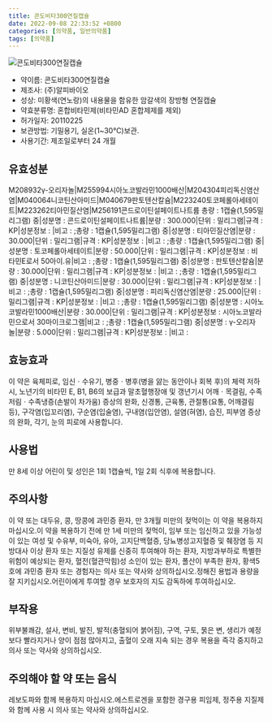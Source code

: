 ```yaml
---
title: 콘도비타300연질캡슐
date: 2022-09-08 22:33:52 +0800
categories: [의약품, 일반의약품]
tags: [의약품]
---
```

![콘도비타300연질캡슐](https://nedrug.mfds.go.kr/pbp/cmn/itemImageDownload/1NOwp2F6NAO)

- 약이름: 콘도비타300연질캡슐
- 제조사: (주)알피바이오
- 성상: 미황색(연노랑)의 내용물을 함유한 암갈색의 장방형 연질캡슐
- 약효분류명: 혼합비타민제(비타민AD 혼합제제를 제외)
- 허가일자: 20110225
- 보관방법: 기밀용기, 실온(1~30℃)보관. 
- 사용기간: 제조일로부터 24 개월
## 유효성분
M208932γ-오리자놀|M255994시아노코발라민1000배산|M204304피리독신염산염|M040064니코틴산아미드|M040679판토텐산칼슘|M223240토코페롤아세테이트|M223262티아민질산염|M256191콘드로이틴설페이트나트륨
총량 : 1캡슐(1,595밀리그램) 중|성분명 : 콘드로이틴설페이트나트륨|분량 : 300.000|단위 : 밀리그램|규격 : KP|성분정보 : |비고 : ;총량 : 1캡슐(1,595밀리그램) 중|성분명 : 티아민질산염|분량 : 30.000|단위 : 밀리그램|규격 : KP|성분정보 : |비고 : ;총량 : 1캡슐(1,595밀리그램) 중|성분명 : 토코페롤아세테이트|분량 : 50.000|단위 : 밀리그램|규격 : KP|성분정보 : 비타민E로서 50아이.유|비고 : ;총량 : 1캡슐(1,595밀리그램) 중|성분명 : 판토텐산칼슘|분량 : 30.000|단위 : 밀리그램|규격 : KP|성분정보 : |비고 : ;총량 : 1캡슐(1,595밀리그램) 중|성분명 : 니코틴산아미드|분량 : 30.000|단위 : 밀리그램|규격 : KP|성분정보 : |비고 : ;총량 : 1캡슐(1,595밀리그램) 중|성분명 : 피리독신염산염|분량 : 25.000|단위 : 밀리그램|규격 : KP|성분정보 : |비고 : ;총량 : 1캡슐(1,595밀리그램) 중|성분명 : 시아노코발라민1000배산|분량 : 30.000|단위 : 밀리그램|규격 : KP|성분정보 : 시아노코발라민으로서 30마이크로그램|비고 : ;총량 : 1캡슐(1,595밀리그램) 중|성분명 : γ-오리자놀|분량 : 5.000|단위 : 밀리그램|규격 : KP|성분정보 : |비고 :
## 효능효과
이 약은 육체피로, 임신ㆍ수유기, 병중ㆍ병후(병을 앓는 동안이나 회복 후)의 체력 저하 시, 노년기의 비타민 E, B1, B6의 보급과 말초혈행장애 및 갱년기시 어깨ㆍ목결림, 수족저림ㆍ수족냉증(손발이 차가움) 증상의 완화, 신경통, 근육통, 관절통(요통, 어깨결림 등), 구각염(입꼬리염), 구순염(입술염), 구내염(입안염), 설염(혀염), 습진, 피부염 증상의 완화, 각기, 눈의 피로에 사용합니다.
## 사용법
만 8세 이상 어린이 및 성인은 1회 1캡슐씩, 1일 2회 식후에 복용합니다.
## 주의사항
이 약 또는 대두유, 콩, 땅콩에 과민증 환자, 만 3개월 미만의 젖먹이는 이 약을 복용하지 마십시오.이 약을 복용하기 전에 만 1세 미만의 젖먹이, 임부 또는 임신하고 있을 가능성이 있는 여성 및 수유부, 미숙아, 유아, 고지단백혈증, 당뇨병성고지혈증 및 췌장염 등 지방대사 이상 환자 또는 지질성 유제를 신중히 투여해야 하는 환자, 지방과부하로 특별한 위험이 예상되는 환자, 혈전(혈관막힘)성 소인이 있는 환자, 폴산이 부족한 환자, 황색5호에 과민증 환자 또는 경험자는 의사 또는 약사와 상의하십시오.정해진 용법과 용량을 잘 지키십시오.어린이에게 투여할 경우 보호자의 지도 감독하에 투여하십시오.
## 부작용
위부불쾌감, 설사, 변비, 발진, 발적(충혈되어 붉어짐), 구역, 구토, 묽은 변, 생리가 예정보다 빨라지거나 양이 점점 많아지고, 출혈이 오래 지속 되는 경우 복용을 즉각 중지하고 의사 또는 약사와 상의하십시오.
## 주의해야 할 약 또는 음식
레보도파와 함께 복용하지 마십시오.에스트로겐을 포함한 경구용 피임제, 정주용 지질제와 함께 사용 시 의사 또는 약사와 상의하십시오.
